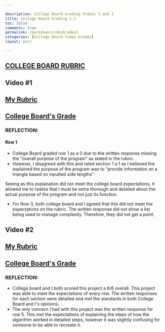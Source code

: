 ```yaml
--- 

description: College Board Grading Videos 1 and 2
title: College Board Grading 1-2
toc: false
comments: true
permalink: /markdown/videoGrades1
categories: [College Board Video Grades]
layout: post

---
```


## [COLLEGE BOARD RUBRIC](https://apcentral.collegeboard.org/media/pdf/ap22-sg-computer-science-principles.pdf)


## Video #1

## [My Rubric](https://github.com/lydia-c2/lyds.github.io/issues/13)

## [College Board's Grade](https://drive.google.com/file/d/1heOeGcmxqTjG4Hqf0Vi1YFUZt_Trs_CE/view)



### REFLECTION:

#### Row 1
- College Board graded row 1 as a 0 due to the written response missing the "overall purpose of the program" as stated in the rubric. 
- However, I disagreed with this and rated section 1 a 1 as I believed the explained the purpose of the program was to "provide information on a triangle based on inputted side lengths"


Seeing as this explanation did not meet the college board expectations, it allowed me to realize that I must be extra thorough and detailed about the actual purpose of the program and not just its function. 

- For Row 3, both college board and I agreed that this did not meet the expectations on the rubric. The written response did not show a list being used to manage complexity. Therefore, they did not get a point.


## Video #2

## [My Rubric](https://github.com/lydia-c2/lyds.github.io/issues/14)

## [College Board's Grade](https://apcentral.collegeboard.org/media/pdf/ap-computer-science-principles-2022-create-performance-task-sample-a.pdf)



### REFLECTION: 

- College board and I both scored this project a 6/6 overall. This project was able to meet the expectations of every row. The written responses for each section were detailed and met the standards in both College Board and I's opinions. 
- The only concern I had with this project was the written response for row 5. This met the expectations of explaining the steps of how the algorithm worked in detailed steps, however it was slightly confusing for someone to be able to recreate it.